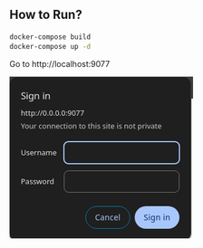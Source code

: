 ## How to Run?

```bash 
docker-compose build
docker-compose up -d
```

Go to http://localhost:9077

![Alt text](src/image.png)